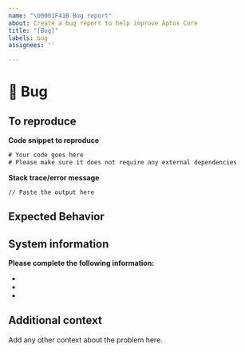```yaml
---
name: "\U0001F41B Bug report"
about: Create a bug report to help improve Aptos Core
title: "[Bug]"
labels: bug
assignees: ''

---
```


# 🐛 Bug

<!-- A clear and concise description of what the bug is.
To report a security issue, please email security@aptos.com. -->

## To reproduce

**Code snippet to reproduce**
```rust
# Your code goes here
# Please make sure it does not require any external dependencies
```

**Stack trace/error message**
```
// Paste the output here
```

## Expected Behavior

<!-- A clear and concise description of what you expected to happen. -->

## System information

**Please complete the following information:**
- <!-- Aptos Version -->
- <!-- Rust Version -->
- <!-- Computer OS -->


## Additional context

Add any other context about the problem here.
